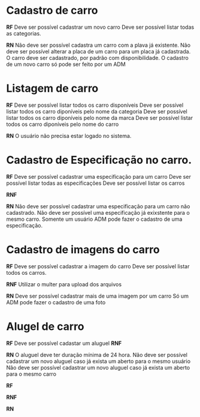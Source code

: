 # Cadastro de carro
**RF**
Deve ser possível cadastrar um novo carro
Deve ser possível listar todas as categorias.

**RN**
Não deve ser possível cadastra um carro com a plava já existente.
Não deve ser possível alterar a placa de um carro para um placa já cadastrada.
O carro deve ser cadastrado, por padrão com disponibilidade.
O cadastro de um novo carro só pode ser feito por um ADM


# Listagem de carro
**RF**
Deve ser possível listar todos os carro disponíveis
Deve ser possível listar todos os carro diponíveis pelo nome da categoria
Deve ser possível listar todos os carro diponíveis pelo nome da marca
Deve ser possível listar todos os carro diponíveis pelo nome do carro

**RN**
O usuário não precisa estar logado no sistema.


# Cadastro de Especificação no carro.
**RF**
Deve ser possível cadastrar uma especificação para um carro
Deve ser possível listar todas as especificações
Deve ser possível listar os carros

**RNF**

**RN**
Não deve ser possível cadastrar uma especificação para um carro não cadastrado.
Não deve ser possível uma especificação já exixstente para o mesmo carro.
Somente um usuário ADM pode fazer o cadastro de uma especificação.



# Cadastro de imagens do carro
**RF**
Deve ser possível cadastrar a imagem do carro
Deve ser possível listar todos os carros.


**RNF**
Utilizar o multer para upload dos arquivos

**RN**
Deve ser possível cadastrar mais de uma imagem por um carro
Só um ADM pode fazer o cadastro de uma foto 


# Alugel de carro
**RF**
Deve ser possível cadastar um aluguel
**RNF**

**RN**
O aluguel deve ter duração mínima de 24 hora.
Não deve ser possível cadastrar um novo aluguel caso já exista um aberto para o mesmo usuário
Não deve ser possível cadastrar um novo aluguel caso já exista um aberto para o mesmo carro


**RF**

**RNF**

**RN**